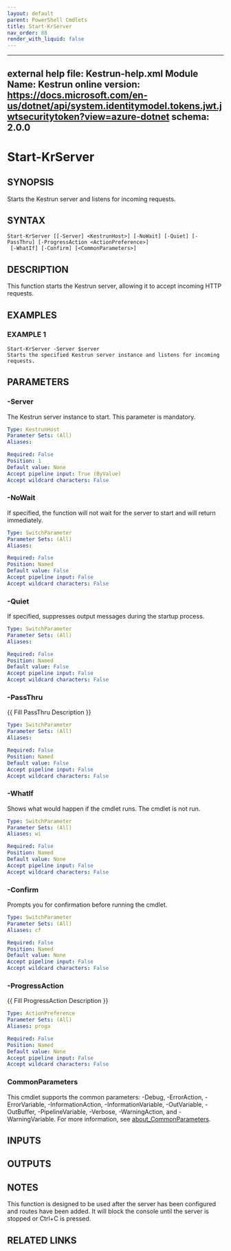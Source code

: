 ```yaml
---
layout: default
parent: PowerShell Cmdlets
title: Start-KrServer
nav_order: 88
render_with_liquid: false
---
```

---
external help file: Kestrun-help.xml
Module Name: Kestrun
online version: https://docs.microsoft.com/en-us/dotnet/api/system.identitymodel.tokens.jwt.jwtsecuritytoken?view=azure-dotnet
schema: 2.0.0
---

# Start-KrServer

## SYNOPSIS
Starts the Kestrun server and listens for incoming requests.

## SYNTAX

```
Start-KrServer [[-Server] <KestrunHost>] [-NoWait] [-Quiet] [-PassThru] [-ProgressAction <ActionPreference>]
 [-WhatIf] [-Confirm] [<CommonParameters>]
```

## DESCRIPTION
This function starts the Kestrun server, allowing it to accept incoming HTTP requests.

## EXAMPLES

### EXAMPLE 1
```
Start-KrServer -Server $server
Starts the specified Kestrun server instance and listens for incoming requests.
```

## PARAMETERS

### -Server
The Kestrun server instance to start.
This parameter is mandatory.

```yaml
Type: KestrunHost
Parameter Sets: (All)
Aliases:

Required: False
Position: 1
Default value: None
Accept pipeline input: True (ByValue)
Accept wildcard characters: False
```

### -NoWait
If specified, the function will not wait for the server to start and will return immediately.

```yaml
Type: SwitchParameter
Parameter Sets: (All)
Aliases:

Required: False
Position: Named
Default value: False
Accept pipeline input: False
Accept wildcard characters: False
```

### -Quiet
If specified, suppresses output messages during the startup process.

```yaml
Type: SwitchParameter
Parameter Sets: (All)
Aliases:

Required: False
Position: Named
Default value: False
Accept pipeline input: False
Accept wildcard characters: False
```

### -PassThru
{{ Fill PassThru Description }}

```yaml
Type: SwitchParameter
Parameter Sets: (All)
Aliases:

Required: False
Position: Named
Default value: False
Accept pipeline input: False
Accept wildcard characters: False
```

### -WhatIf
Shows what would happen if the cmdlet runs.
The cmdlet is not run.

```yaml
Type: SwitchParameter
Parameter Sets: (All)
Aliases: wi

Required: False
Position: Named
Default value: None
Accept pipeline input: False
Accept wildcard characters: False
```

### -Confirm
Prompts you for confirmation before running the cmdlet.

```yaml
Type: SwitchParameter
Parameter Sets: (All)
Aliases: cf

Required: False
Position: Named
Default value: None
Accept pipeline input: False
Accept wildcard characters: False
```

### -ProgressAction
{{ Fill ProgressAction Description }}

```yaml
Type: ActionPreference
Parameter Sets: (All)
Aliases: proga

Required: False
Position: Named
Default value: None
Accept pipeline input: False
Accept wildcard characters: False
```

### CommonParameters
This cmdlet supports the common parameters: -Debug, -ErrorAction, -ErrorVariable, -InformationAction, -InformationVariable, -OutVariable, -OutBuffer, -PipelineVariable, -Verbose, -WarningAction, and -WarningVariable. For more information, see [about_CommonParameters](http://go.microsoft.com/fwlink/?LinkID=113216).

## INPUTS

## OUTPUTS

## NOTES
This function is designed to be used after the server has been configured and routes have been added.
It will block the console until the server is stopped or Ctrl+C is pressed.

## RELATED LINKS
